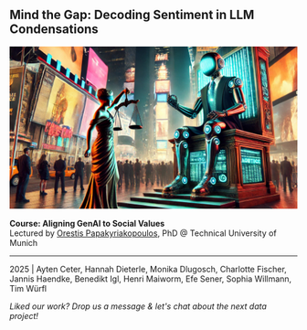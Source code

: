 ## Mind the Gap: Decoding Sentiment in LLM Condensations

![Header Graphic](header.jpg)

**Course: Aligning GenAI to Social Values**<br />
Lectured by [Orestis Papakyriakopoulos](https://www.civicmachines.com/about.html), PhD @ Technical University of Munich

---

2025 | Ayten Ceter, Hannah Dieterle, Monika Dlugosch, Charlotte Fischer, Jannis Haendke, Benedikt Igl, Henri Maiworm, Efe Sener, Sophia Willmann, Tim Würfl

_Liked our work? Drop us a message & let's chat about the next data project!_
